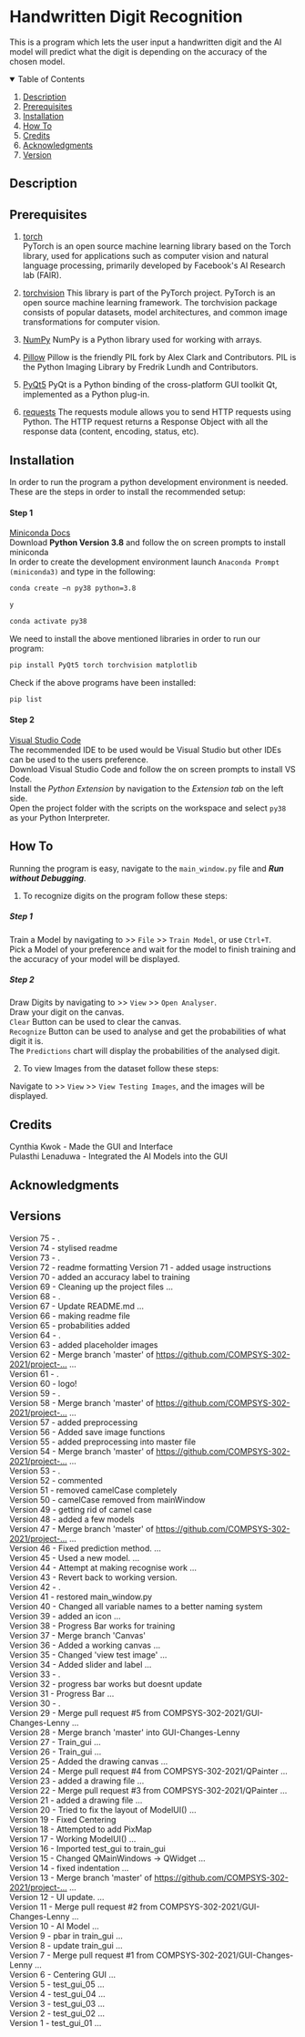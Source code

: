 # Handwritten Digit Recognition
This is a program which lets the user input a handwritten digit and the AI model will predict what the digit is depending on the accuracy of the chosen model.

<!-- TABLE OF CONTENTS -->
<details open="open">
  <summary>Table of Contents</summary>
  <ol>
    <li><a href="#description">Description</a>
    <li><a href="#prerequisites">Prerequisites</a></li>
    <li><a href="#installation">Installation</a></li>
    <li><a href="#how-to">How To</a></li>
    <li><a href="#credits">Credits</a></li>
    <li><a href="#acknowledgments">Acknowledgments</a></li>
    <li><a href="#version">Version</a></li>
  </ol>
</details>

## Description
<!-- What your application does, Why you used the technologies you used, Some of the challenges you faced and features you hope to implement in the future. -->

## Prerequisites

1. [torch](https://pytorch.org/)          
PyTorch is an open source machine learning library based on the Torch library, used for applications such as computer vision and natural language processing, primarily developed by Facebook's AI Research lab (FAIR).

2. [torchvision](https://pytorch.org/vision/stable/index.html)
This library is part of the PyTorch project. PyTorch is an open source machine learning framework. The torchvision package consists of popular datasets, model architectures, and common image transformations for computer vision.

3. [NumPy](https://numpy.org/)
NumPy is a Python library used for working with arrays.

4. [Pillow](https://pillow.readthedocs.io/en/stable/)
Pillow is the friendly PIL fork by Alex Clark and Contributors. PIL is the Python Imaging Library by Fredrik Lundh and Contributors.

5. [PyQt5](https://pypi.org/project/PyQt5/)
PyQt is a Python binding of the cross-platform GUI toolkit Qt, implemented as a Python plug-in.

6. [requests](https://pypi.org/project/requests/)
The requests module allows you to send HTTP requests using Python. The HTTP request returns a Response Object with all the response data (content, encoding, status, etc).

## Installation

In order to run the program a python development environment is needed. These are the steps in order to install the recommended setup:

#### Step 1 <br />
[Miniconda Docs](https://docs.conda.io/en/latest/miniconda.html) <br />
Download **Python Version 3.8** and follow the on screen prompts to install miniconda <br />
In order to create the development environment launch `Anaconda Prompt (miniconda3)` and type in the following:
```sh
conda create –n py38 python=3.8
```
```sh
y
```
```sh
conda activate py38
```

We need to install the above mentioned libraries in order to run our program:
```sh
pip install PyQt5 torch torchvision matplotlib
```

Check if the above programs have been installed:
```sh
pip list
```

#### Step 2 <br />
[Visual Studio Code](https://code.visualstudio.com/) <br />
The recommended IDE to be used would be Visual Studio but other IDEs can be used to the users preference. <br />
Download Visual Studio Code and follow the on screen prompts to install VS Code. <br />
Install the *Python Extension* by navigation to the *Extension tab* on the left side. <br />
Open the project folder with the scripts on the workspace and select `py38` as your Python Interpreter. 

## How To
Running the program is easy, navigate to the `main_window.py` file and ***Run without Debugging***.

1. To recognize digits on the program follow these steps:

##### Step 1 <br />
Train a Model by navigating to >> `File` >> `Train Model`, or use `Ctrl+T`. <br />
Pick a Model of your preference and wait for the model to finish training and the accuracy of your model will be displayed. 

##### Step 2 <br />
Draw Digits by navigating to >> `View` >> `Open Analyser`. <br />
Draw your digit on the canvas. <br />
`Clear` Button can be used to clear the canvas. <br />
`Recognize` Button can be used to analyse and get the probabilities of what digit it is. <br />
The `Predictions` chart will display the probabilities of the analysed digit. <br />

2. To view Images from the dataset follow these steps:

Navigate to >> `View` >> `View Testing Images`, and the images will be displayed.

## Credits
Cynthia Kwok - Made the GUI and Interface <br />
Pulasthi Lenaduwa - Integrated the AI Models into the GUI

## Acknowledgments
<!-- add all the supporting sites we used -->

## Versions
Version 75 - . <br />
Version 74 - stylised readme <br />
Version 73 - . <br />
Version 72 - readme formatting 
Version 71 - added usage instructions <br />
Version 70 - added an accuracy label to training <br />
Version 69 - Cleaning up the project files … <br />
Version 68 - . <br />
Version 67 - Update README.md … <br />
Version 66 - making readme file <br />
Version 65 - probabilities added <br />
Version 64 - . <br />
Version 63 - added placeholder images <br />
Version 62 - Merge branch 'master' of https://github.com/COMPSYS-302-2021/project-… … <br />
Version 61 - . <br />
Version 60 - logo! <br />
Version 59 - . <br />
Version 58 - Merge branch 'master' of https://github.com/COMPSYS-302-2021/project-… … <br />
Version 57 - added preprocessing <br />
Version 56 - Added save image functions <br />
Version 55 - added preprocessing into master file <br />
Version 54 - Merge branch 'master' of https://github.com/COMPSYS-302-2021/project-… … <br />
Version 53 - . <br />
Version 52 - commented <br />
Version 51 - removed camelCase completely <br />
Version 50 - camelCase removed from mainWindow <br />
Version 49 - getting rid of camel case <br />
Version 48 - added a few models <br />
Version 47 - Merge branch 'master' of https://github.com/COMPSYS-302-2021/project-… … <br />
Version 46 - Fixed prediction method. … <br />
Version 45 - Used a new model. … <br />
Version 44 - Attempt at making recognise work … <br />
Version 43 - Revert back to working version. <br />
Version 42 - . <br />
Version 41 - restored main_window.py <br />
Version 40 - Changed all variable names to a better naming system <br />
Version 39 - added an icon … <br />
Version 38 - Progress Bar works for training <br />
Version 37 - Merge branch 'Canvas' <br />
Version 36 - Added a working canvas … <br />
Version 35 - Changed 'view test image' … <br />
Version 34 - Added slider and label … <br />
Version 33 - . <br />
Version 32 - progress bar works but doesnt update <br />
Version 31 - Progress Bar … <br />
Version 30 - . <br />
Version 29 - Merge pull request #5 from COMPSYS-302-2021/GUI-Changes-Lenny … <br />
Version 28 - Merge branch 'master' into GUI-Changes-Lenny <br />
Version 27 - Train_gui … <br />
Version 26 - Train_gui … <br />
Version 25 - Added the drawing canvas … <br />
Version 24 - Merge pull request #4 from COMPSYS-302-2021/QPainter … <br />
Version 23 - added a drawing file … <br />
Version 22 - Merge pull request #3 from COMPSYS-302-2021/QPainter … <br />
Version 21 - added a drawing file … <br />
Version 20 - Tried to fix the layout of ModelUI() … <br />
Version 19 - Fixed Centering <br />
Version 18 - Attempted to add PixMap <br />
Version 17 - Working ModelUI() … <br />
Version 16 - Imported test_gui to train_gui <br />
Version 15 - Changed QMainWindows -> QWidget … <br />
Version 14 - fixed indentation … <br />
Version 13 - Merge branch 'master' of https://github.com/COMPSYS-302-2021/project-… … <br />
Version 12 - UI update. … <br />
Version 11 - Merge pull request #2 from COMPSYS-302-2021/GUI-Changes-Lenny … <br />
Version 10 - AI Model … <br />
Version 9 - pbar in train_gui … <br />
Version 8 - update train_gui … <br />
Version 7 - Merge pull request #1 from COMPSYS-302-2021/GUI-Changes-Lenny … <br />
Version 6 - Centering GUI … <br />
Version 5 - test_gui_05 … <br />
Version 4 - test_gui_04 … <br />
Version 3 - test_gui_03 … <br />
Version 2 - test_gui_02 … <br />
Version 1 - test_gui_01 … <br />

